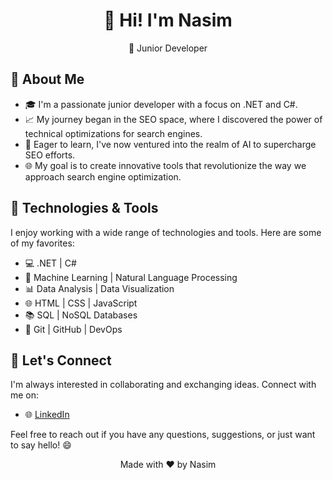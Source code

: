 <div align="center">
  <h1>👋 Hi! I'm Nasim</h1>
  <p>🚀 Junior Developer</p>
</div>

## 🌟 About Me

- 🎓 I'm a passionate junior developer with a focus on .NET and C#.
- 📈 My journey began in the SEO space, where I discovered the power of technical optimizations for search engines.
- 🧠 Eager to learn, I've now ventured into the realm of AI to supercharge SEO efforts.
- 🌐 My goal is to create innovative tools that revolutionize the way we approach search engine optimization.

## 🔧 Technologies & Tools

I enjoy working with a wide range of technologies and tools. Here are some of my favorites:

- 💻 .NET | C# 
- 🤖 Machine Learning | Natural Language Processing
- 📊 Data Analysis | Data Visualization
- 🌐 HTML | CSS | JavaScript
- 📚 SQL | NoSQL Databases
- 🚀 Git | GitHub | DevOps

## 🤝 Let's Connect

I'm always interested in collaborating and exchanging ideas. Connect with me on:

- 🌐 [LinkedIn](https://linkedin.com/in/nasim-ahmed-166652216/)

Feel free to reach out if you have any questions, suggestions, or just want to say hello! 😄


<p align="center">
  Made with ❤️ by Nasim
</p>
